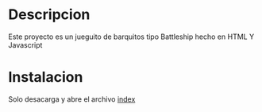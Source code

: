 <h1>Descripcion</h1>
<p>Este proyecto es un jueguito de barquitos tipo Battleship hecho en HTML Y Javascript</p>
<h1>Instalacion</h1>
<p>Solo desacarga y abre el archivo <a href="Game.html">index</a> </p>